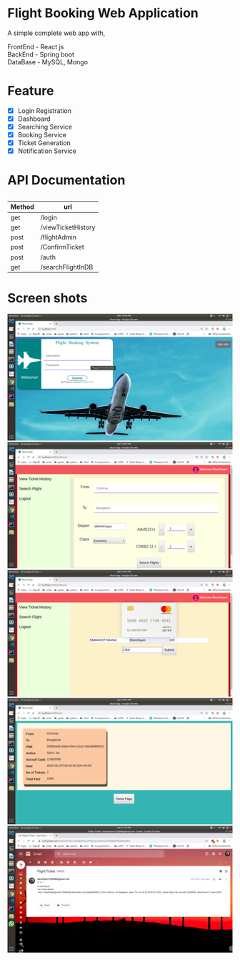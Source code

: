 # Flight Booking Web Application  

A simple complete web app with,

FrontEnd - React js <br/>
BackEnd - Spring boot <br/>
DataBase - MySQL, Mongo <br/>

# Feature
- [x] Login Registration
- [x] Dashboard
- [x] Searching Service
- [x] Booking Service
- [x] Ticket Generation
- [x] Notification Service

# API Documentation
## 
   | Method | url               |
   | ------ | ----------------- |
   | get    | /login            |
   | get    | /viewTicketHistory|
   | post   | /flightAdmin      |
   | post   | /ConfirmTicket    |
   | post   | /auth             |
   | get    | /searchFlightInDB | 

# Screen shots

![Alt text](ScreenShots/login.png?raw=true "Login")
![Alt text](ScreenShots/Dashboard.png?raw=true "DashBoard")
![Alt text](ScreenShots/creditCard.png?raw=true "Payment")
![Alt text](ScreenShots/viewHistory.png?raw=true "Profile")
![Alt text](ScreenShots/mailNotification.png?raw=true "Mail")

 
